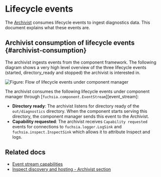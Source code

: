 # Lifecycle events

The [Archivist][archivist] consumes lifecycle events to ingest diagnostics data. This document
explains what these events are.

## Archivist consumption of lifecycle events {#archivist-consumption}

The archivist ingests events from the component framework.
The following diagram shows a very high level overview of the three lifecycle events
(started, directory_ready and stopped) the archivist is interested in.

![Figure: Flow of lifecycle events under component manager](component_manager_lifecycle_flow.png)

The archivist consumes the following lifecycle events under component manager through
[`fuchsia.component.EventStream`][event_stream]:

- **Directory ready**: The archivist listens for directory ready of the `out/diagnostics`
  directory. When the component starts serving this directory, the component manager sends this
  event to the Archivist.
- **Capability requested**: The archivist receives `Capability requested` events for connections to
  `fuchsia.logger.LogSink` and `fuchsia.inspect.InspectSink` which allows it to attribute Inspect
  and logs.

## Related docs

- [Event stream capabilities][event_capabilities]
- [Inspect discovery and hosting - Archivist section][inspect_discovery_hosting]


[archivist]: /docs/reference/diagnostics/inspect/tree.md#archivist
[event_source]: https://fuchsia.dev/reference/fidl/fuchsia.component#EventStream
[event_capabilities]: /docs/concepts/components/v2/capabilities/event.md
[inspect_discovery_hosting]: /docs/reference/diagnostics/inspect/tree.md#archivist
[runner]: /docs/glossary#runner
